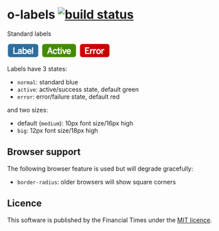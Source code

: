 o-labels [![build status](https://travis-ci.org/Financial-Times/o-labels.svg)](https://travis-ci.org/Financial-Times/o-labels)
===

Standard labels

![ ](https://github.com/Financial-Times/o-labels/blob/master/screenshot.png)

Labels have 3 states:

 - `normal`: standard blue
 - `active`: active/success state, default green
 - `error`: error/failure state, default red

and two sizes:

 - default (`medium`): 10px font size/16px high
 - `big`: 12px font size/18px high

Browser support
---

The following browser feature is used but will degrade gracefully:

 - `border-radius`: older browsers will show square corners

Licence
---
This software is published by the Financial Times under the [MIT licence](http://opensource.org/licenses/MIT).
